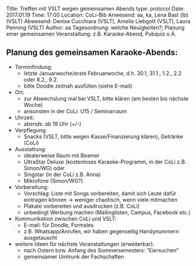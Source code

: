 Title: Treffen mit VSLT wegen gemeinsamen Abends
type: protocol
Date: 2017.01.19
Time: 17:00
Location: CoLi-Bib
Anwesend: aa, ka, Lena Bast (lb) (VSLT)
Abwesend: Denise Cucchiara (VSLT), Amelie Liebgott (VSLT), Laura Penning (VSLT) 
Author: aa
Tagesordnung: welche Neuigkeiten?; Planung einer gemeinsamen Veranstaltung: z.B. Karaoke-Abend, Pubquiz o.Ä.

## Planung des **gemeinsamen Karaoke-Abends**:

- Terminfindung:
    - letzte Januarwoche/erste Februarwoche, d.h. 30.1, 31.1., 1.2., 2.2 oder 8.2., 9.2.
    - bitte Doodle zeitnah ausfüllen (siehe E-mail)
- Ort:
    - zur Abwechslung mal bei VSLT, bitte klären (am besten bis nächste Woche)
    - ansonsten in der CoLi: U15 / Seminarraum
- Uhrzeit:
    - abends: ab 19 Uhr (+/-)
- Verpflegung:
    - Snacks (VSLT, bitte wegen Kasse/Finanzierung klären), Getränke (CoLi)
- Ausstattung:
    - idealerweise Raum mit Beamer
    - UltraStar Deluxe (kostenloses Karaoke-Programm, in der CoLi z.B. Simon/WG) oder
    - Singstar (in der CoLi z.B. Anna)
    - Mikrofone (Simon/WG?)
- Vorbereitung:
    - Vorschlag: Liste mit Songs vorbereiten, damit sich Leute dafür eintragen können -&gt; weniger chaotisch, wenn viele mitmachen
    - Plakate vorbereiten und ausdrucken (z.B. CoLi)
    - unbedingt Werbung machen (Mailinglisten, Campus, Facebook etc.)
- Kommunikation zwischen CoLi und VSLT:
    - E-mail: für Doodle, Formales
    - z.B. Whatsapp/Anrufen, wir haben gegenseitig Handynummern ausgetauscht
- weitere Ideen für nächste Veranstaltungen (erweiterbar):
    - nach Ostern bzw. Anfang des Sommersemesters: “Eiersuchen”
    - gemeinsamer Umtrunk der Fachschaften
